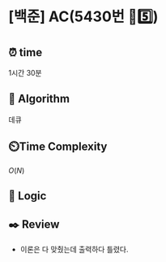 # [백준] AC(5430번 💛5️⃣)

## ⏰  **time**

1시간 30분

## :pushpin: **Algorithm**

데큐

## ⏲️**Time Complexity**

$O(N)$

## :round_pushpin: **Logic**


## :black_nib: **Review**
- 이론은 다 맞췄는데 출력하다 틀렸다.
